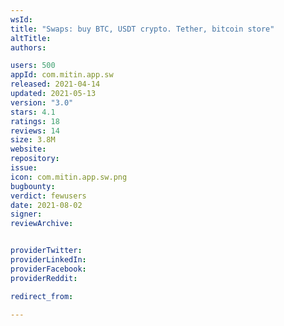 ```yaml
---
wsId: 
title: "Swaps: buy BTC, USDT crypto. Tether, bitcoin store"
altTitle: 
authors:

users: 500
appId: com.mitin.app.sw
released: 2021-04-14
updated: 2021-05-13
version: "3.0"
stars: 4.1
ratings: 18
reviews: 14
size: 3.8M
website: 
repository: 
issue: 
icon: com.mitin.app.sw.png
bugbounty: 
verdict: fewusers
date: 2021-08-02
signer: 
reviewArchive:


providerTwitter: 
providerLinkedIn: 
providerFacebook: 
providerReddit: 

redirect_from:

---
```



